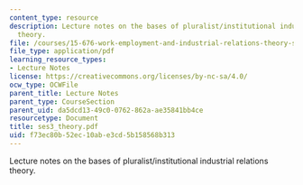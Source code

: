 ```yaml
---
content_type: resource
description: Lecture notes on the bases of pluralist/institutional industrial relations
  theory.
file: /courses/15-676-work-employment-and-industrial-relations-theory-spring-2008/f73ec80b52ec10abe3cd5b158568b313_ses3_theory.pdf
file_type: application/pdf
learning_resource_types:
- Lecture Notes
license: https://creativecommons.org/licenses/by-nc-sa/4.0/
ocw_type: OCWFile
parent_title: Lecture Notes
parent_type: CourseSection
parent_uid: da5dcd13-49c0-0762-862a-ae35841bb4ce
resourcetype: Document
title: ses3_theory.pdf
uid: f73ec80b-52ec-10ab-e3cd-5b158568b313
---
```

Lecture notes on the bases of pluralist/institutional industrial relations theory.